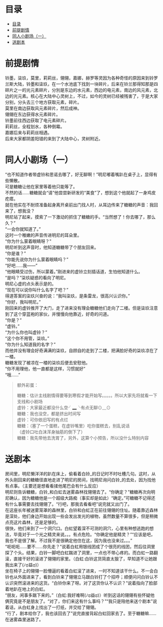 # 目录  
- [目录](#目录)  
- [前提剧情](#前提剧情)  
- [同人小剧场（一）](#同人小剧场一)  
- [送剧本](#送剧本)  


# 前提剧情  
铃墨，柒玖，莫里，莉莉丝，翎翎，嘉娜，赫罗等灵因为各种奇怪的原因来到铃罗兰斯大陆，铃墨和柒玖，在一个水池底下找到一块碎片，后来在铃兰那得知那是四碎片之一的光元素碎片，分別是东边的水元素，西边的电元素，南边的风元素，北边的光元素。核心在大陆中心灵树上，不过，如今的灵树已经被残害了，于是大家分别，分头去三个地方获取元素，碎片。  
莫里在南边获取风元素碎片，然后成神。  
翎翎在东边获得水元素碎片。  
铃墨前往西边获取了电元素碎片。  
莉莉丝，全程划水，各种倒霉。  
嘉娜后来与莉莉丝相遇。  
后来大家都阴差阳错的来到了大陆中心，灵树附近。  

# 同人小剧场（一）  
“也不知道作者带虚铃和思诺去哪了，好无聊啊！”明尼嘟着嘴趴在桌子上，显得有些懒散。  
可是糖糖让他在家里等着他只能等了。  
不然的话……糖糖就会“请”他尝尝新研发的“美食”了，想到这个他就起了一身鸡皮疙瘩。  
就在他实在不耐烦准备起身离开桌前出门找人时，从耳边传来了糖糖的声音：我回来了，想我没？  
明尼站了起来，摸索了一下激动的抓住了糖糖的手。“当然想了！你去哪了，那么久？”  
“一会你就知道了。”  
这时一个稚嫩的声音传进明尼的耳朵里。  
“你为什么蒙着眼睛呀？"  
明尼听到这声音时，他知道糖糖带了个朋友回来。  
“你是谁？”  
“你能先说你为什么蒙着眼睛吗？”  
“好吧……我——”  
“他眼睛受过伤，所以蒙着。”刚进来的虚铃立刻插话道，生怕他知道什么。  
“是吗？”柒玖疑惑的看向了明尼。  
明尼心虚的点头表示是的。  
“现在可以说你叫什么名字了吧？”  
得道答案的柒玖兴奋的说：“我叫柒玖，是条雷龙，很高兴认识你。”  
“你好，我叫明尼。”  
刚回来的虚铃推开了大门，走了进来没有理会糖糖他们走向了二楼。但是柒玖注意到了这个穿蓝袍的家伙，并慢慢向他靠近，好奇的问道。  
“你是？”  
“虚铃。”  
“为什么你也叫虚铃？”  
“这个你不用管，柒玖。”  
“你为什么知道我的名字？”  
而他并没有理会好奇满满的柒玖，自顾自的走到了二楼，把满脸好奇的柒玖凉在了一楼。  
糖糖发现了被凉在一楼的柒玖后便去安慰他。  
“你不用理他，他一直都是这样，习惯就好”  
“哦……”  
> 额外彩蛋：  
>  
> 糖糖：估计主线剧情得要等到寒假才能开始写。。。。。所以大家先将就看一下支线和小剧场  
> 虚铃：大家最近都没什么空╯▂╰有点无聊⊙﹏⊙  
> 糖糖：我也没空，都是挤出时间写  
> 虚铃：可你依旧写的有点烂  
> 糖糖：（塞了一个蛋糕，在虚铃嘴里）吃你蛋糕去，别乱说话  
> （虚铃口吐白沫浑身抽筋的倒下了）  
> 糖糖：我先带他去洗胃了，另外，这算个小预告，所以没什么特别内容  

# 送剧本  
房间里，明尼懒洋洋的趴在床上，偷看着白铃_的日记时不时吐槽几句。这时，从外头刚回来的糖糖径直地走进了明尼的房间，找明尼询问白铃_的去处，因为找他有点事。（主要还是想看看揉他尾巴会有什么反应）  
明尼则告诉糖糖，白铃_和白虹去迷雾森林找翎翎去了。“你确定？”糖糖再次向明尼确认，因为糖糖他是一个超级大路痴（事实却是如此）“确定。”可糖糖不记得还有什么事需要去找翎翎了。“行吧，那我去看看吧”说完就又出门了。  
在这座长年被迷雾笼罩的森林里，白铃和白虹正在前往翎翎的住址。随着靠近森林是深处，他们身边开始出现一些会发出发光的植物，虽然数量不算很多，但是稍微点亮这片森林，还是足够的。  
很快，他们来到了一个洞穴口。白虹望着深不可测的洞穴，心里有种想逃跑的想法，毕竟对于一个光之精灵来说。。。有点危险。“你确定他是精灵？”“应该是吧，我也不是很了解。不过我不是很确定他住在这，因为我也没来过。。。”  
“呃呃呃……要不……你先走？”说着白虹用银线团成了个很亮的线团，然后往洞里探了个头。结果，白铃一脚吧白虹踹进了洞里，一点也不带心疼的。而白虹一路翻滚，直接干好的滚进了翎翎的家里。（白虹:白铃这货简直太狠了，早知道不让她跟我出来了(ﾉಥ益ಥ)）  
坐在椅子上的翎翎一脸懵逼的看着白虹滚了进来，一时不知道该干什么。不一会白铃也从外面进来了，看到白铃来了翎翎立马跟白铃打了个招呼；顺便问问白铃认不认识突然滚进来的这货。“白铃你来了呀。对了这货你认不认识？”说着指向了脸部着地趴在地上的白虹。  
“朋友，闲事多踹下来的。”（白虹:我好难啊(ﾉಥ益ಥ)）听到这话的翎翎有些怀疑他俩究竟是不是朋友了。“对了，你们来这有什么事吗？”“我只是陪他来送个剧本”说着话，从白虹身上找出了一打纸，并交给了翎翎。  
“行了，剧本给你了，我也该回去了”说完直接背起白虹回家去了。至于糖糖嘛……在迷雾森里迷路了。  
